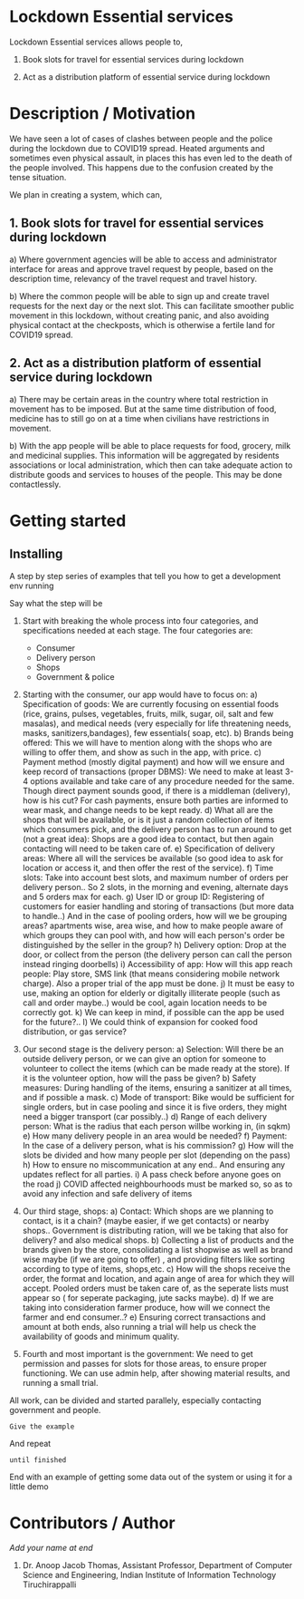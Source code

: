 # Lockdown Essential services

Lockdown Essential services allows people to,

1. Book slots for travel for essential services during lockdown

2. Act as a distribution platform of essential service during lockdown

# Description / Motivation

We have seen a lot of cases of clashes between people and the police
during the lockdown due to COVID19 spread. Heated arguments and
sometimes even physical assault, in places this has even led to the
death of the people involved. This happens due to the confusion
created by the tense situation.

We plan in creating a system, which can,

## 1. Book slots for travel for essential services during lockdown

a) Where government agencies will be able to access and
administrator interface for areas and approve travel request by
people, based on the description time, relevancy of the travel request
and travel history.

b) Where the common people will be able to sign up and create
travel requests for the next day or the next slot. This can facilitate
smoother public movement in this lockdown, without creating panic, and
also avoiding physical contact at the checkposts, which is otherwise a
fertile land for COVID19 spread.

## 2. Act as a distribution platform of essential service during lockdown

a) There may be certain areas in the country where total restriction
in movement has to be imposed. But at the same time distribution of
food, medicine has to still go on at a time when civilians have
restrictions in movement.

b) With the app people will be able to place requests for food,
grocery, milk and medicinal supplies. This information will be
aggregated by residents associations or local administration, which
then can take adequate action to distribute goods and services to
houses of the people. This may be done contactlessly.

# Getting started
## Installing

A step by step series of examples that tell you how to get a
development env running

Say what the step will be

1)   Start with breaking the whole process into four categories, and specifications needed at each stage. 
      The four categories are:
      - Consumer
      - Delivery person
      - Shops
      - Government & police
      
2) Starting with the consumer, our app would have to focus on:
  a) Specification of goods: We are currently focusing on essential foods (rice, grains, pulses, vegetables, fruits,        milk, sugar, oil, salt and few masalas), and medical needs (very especially for life threatening needs, masks, sanitizers,bandages), few essentials( soap, etc).
  b) Brands being offered: This we will have to mention along with the shops who are willing to offer them, and show as such in the app, with price.
  c) Payment method (mostly digital payment) and how will we ensure and keep record of transactions (proper DBMS): We need to make at least 3-4 options available and take care of any procedure needed for the same. Though direct payment sounds good, if there is a middleman (delivery), how is his cut? For cash payments, ensure both parties are informed to wear mask, and change needs to be kept ready.
  d) What all are the shops that will be available, or is it just a random collection of items which consumers pick, and the delivery person has to run around to get (not a great idea): Shops are a good idea to contact, but then again contacting will need to be taken care of.
  e) Specification of delivery areas: Where all will the services be available (so good idea to ask for location or access it, and then offer the rest of the service).
  f) Time slots: Take into account best slots, and maximum number of orders per delivery person.. So 2 slots, in the morning and evening, alternate days and 5 orders max for each.
  g) User ID or group ID: Registering of customers for easier handling and storing of transactions (but more data to handle..) And in the case of pooling orders, how will we be grouping areas? apartments wise, area wise, and how to make people aware of which groups they can pool with, and how will each person's order be distinguished by the seller in the group?
  h) Delivery option: Drop at the door, or collect from the person (the delivery person can call the person instead ringing doorbells)
  i) Accessibility of app: How will this app reach people: Play store, SMS link (that means considering mobile network charge). Also a proper trial of the app must be done. 
  j) It must be easy to use, making an option for elderly or digitally illiterate people (such as call and order maybe..) would be cool, again location needs to be correctly got.
  k) We can keep in mind, if possible can the app be used for the future?.. 
  l) We could think of expansion for cooked food distribution, or gas service?
  
3) Our second stage is the delivery person: 
  a) Selection: Will there be an outside delivery person, or we can give an option for someone to volunteer to collect the items (which can be made ready at the store). If it is the volunteer option, how will the pass be given?
  b) Safety measures: During handling of the items, ensuring a sanitizer at all times, and if possible a mask. 
  c) Mode of transport: Bike would be sufficient for single orders, but in case pooling and since it is five orders, they might need a bigger transport (car possibly..)
  d) Range of each delivery person: What is the radius that each person willbe working in, (in sqkm)
  e) How many delivery people in an area would be needed?
  f) Payment: In the case of a delivery person, what is his commission? 
  g) How will the slots be divided and how many people per slot (depending on the pass)
  h) How to ensure no miscommunication at any end.. And ensuring any updates reflect for all parties. 
  i) A pass check before anyone goes on the road
  j) COVID affected neighbourhoods must be marked so, so as to avoid any infection and safe delivery of items
  
 4) Our third stage, shops:
   a) Contact: Which shops are we planning to contact, is it a chain? (maybe easier, if we get contacts) or nearby shops.. Government is distributing ration, will we be taking that also for delivery? and also medical shops. 
   b) Collecting a list of products and the brands given by the store, consolidating a list shopwise as well as brand wise maybe (if we are going to offer) , and providing filters like sorting according to type of items, shops,etc.
   c) How will the shops receive the order, the format and location, and again ange of area for which they will accept. Pooled orders must be taken care of, as the seperate lists must appear so ( for seperate packaging, jute sacks maybe). 
   d) If we are taking into consideration farmer produce, how will we connect the farmer and end consumer..? 
   e) Ensuring correct transactions and amount at both ends, also running a trial will help us check the availability of goods and minimum quality. 
   
 4) Fourth and most important is the government:
   We need to get permission and passes for slots for those areas, to ensure proper functioning. We can use admin help, after showing material results, and running a small trial. 
  
  All work, can be divided and started parallely, especially contacting government and people.
   


```
Give the example
```

And repeat

```
until finished
```

End with an example of getting some data out of the system or using it
for a little demo

## 

# Contributors / Author

*Add your name at end*

1. Dr. Anoop Jacob Thomas, Assistant Professor, Department of Computer
Science and Engineering, Indian Institute of Information Technology
Tiruchirappalli
